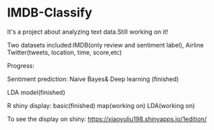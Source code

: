 # IMDB-Classify
It's a project about analyzing text data.Still working on it!

Two datasets included:IMDB(only review and sentiment label), Airline Twitter(tweets, location, time, score,etc)


Progress:

Sentiment prediction: Naive Bayes& Deep learning (finished)

LDA model(finished)

R shiny display:
    basic(finished)
    map(working on)
    LDA(working on)

To see the display on shiny: https://xiaoyuliu198.shinyapps.io/1edition/
